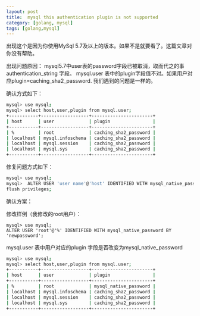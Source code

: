 ```yaml
---
layout: post
title:  mysql this authentication plugin is not supported
category: [golang, mysql]
tags: [golang,mysql]
---
```


出现这个是因为你使用MySql 5.7及以上的版本。如果不是就要看了。这篇文章对你没有帮助。

出现问题原因：
mysql5.7中user表的password字段已被取消，取而代之的事 authentication_string 字段。
mysql.user 表中的plugin字段值不对。如果用户对应plugin=caching_sha2_password. 我们遇到的问题是一样的。

确认方式如下：
``` sh
mysql> use mysql;
mysql> select host,user,plugin from mysql.user;
+-----------+------------------+-----------------------+
| host      | user             | plugin                |
+-----------+------------------+-----------------------+
| %         | root             | caching_sha2_password |
| localhost | mysql.infoschema | caching_sha2_password |
| localhost | mysql.session    | caching_sha2_password |
| localhost | mysql.sys        | caching_sha2_password |
+-----------+------------------+-----------------------+
``` 

修复问题方式如下：
``` sh 
mysql> use mysql;
mysql>  ALTER USER 'user name'@'host' IDENTIFIED WITH mysql_native_password BY 'user new password';
flush privileges; 

``` 


确认方案：

修改样例（我修改的root用户）：
```
mysql> use mysql;
ALTER USER 'root'@'%' IDENTIFIED WITH mysql_native_password BY 'newpassword';

```
mysql.user 表中用户对应的plugin 字段是否改变为mysql_native_password

``` sh 
mysql> use mysql;
mysql> select host,user,plugin from mysql.user;
+-----------+------------------+-----------------------+
| host      | user             | plugin                |
+-----------+------------------+-----------------------+
| %         | root             | mysql_native_password |
| localhost | mysql.infoschema | caching_sha2_password |
| localhost | mysql.session    | caching_sha2_password |
| localhost | mysql.sys        | caching_sha2_password |
+-----------+------------------+-----------------------+

```
